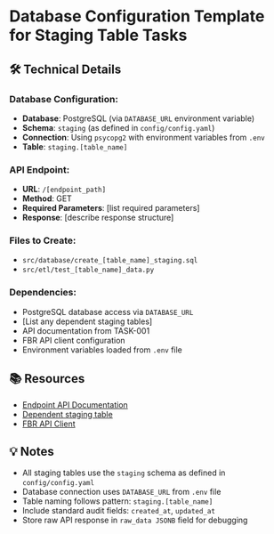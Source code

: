 # Database Configuration Template for Staging Table Tasks

## 🛠️ Technical Details

### Database Configuration:
- **Database**: PostgreSQL (via `DATABASE_URL` environment variable)
- **Schema**: `staging` (as defined in `config/config.yaml`)
- **Connection**: Using `psycopg2` with environment variables from `.env`
- **Table**: `staging.[table_name]`

### API Endpoint:
- **URL**: `/[endpoint_path]`
- **Method**: GET
- **Required Parameters**: [list required parameters]
- **Response**: [describe response structure]

### Files to Create:
- `src/database/create_[table_name]_staging.sql`
- `src/etl/test_[table_name]_data.py`

### Dependencies:
- PostgreSQL database access via `DATABASE_URL`
- [List any dependent staging tables]
- API documentation from TASK-001
- FBR API client configuration
- Environment variables loaded from `.env` file

## 📚 Resources
- [Endpoint API Documentation](src/api/endpoint_documentation/[endpoint].md)
- [Dependent staging table](src/database/create_[dependent_table]_staging.sql)
- [FBR API Client](src/api/fbr_client.py)

## 💡 Notes
- All staging tables use the `staging` schema as defined in `config/config.yaml`
- Database connection uses `DATABASE_URL` from `.env` file
- Table naming follows pattern: `staging.[table_name]`
- Include standard audit fields: `created_at`, `updated_at`
- Store raw API response in `raw_data JSONB` field for debugging 